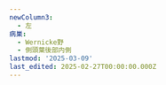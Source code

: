 ```yaml
---
newColumn3:
  - 左
病巣:
  - Wernicke野
  - 側頭葉後部内側
lastmod: '2025-03-09'
last_edited: 2025-02-27T00:00:00.000Z
---
```



